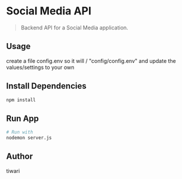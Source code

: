 # Social Media API

> Backend API for a Social Media application.

## Usage

create a file config.env so it will / "config/config.env" and update the values/settings to your own

## Install Dependencies

```bash
npm install
```

## Run App

```bash
# Run with
nodemon server.js
```



## Author

tiwari
